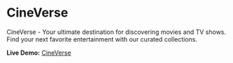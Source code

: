 # CineVerse
CineVerse - Your ultimate destination for discovering movies and TV shows. Find your next favorite entertainment with our curated collections.

**Live Demo:** [CineVerse](https://udayan-mal.github.io/CineVerse/)